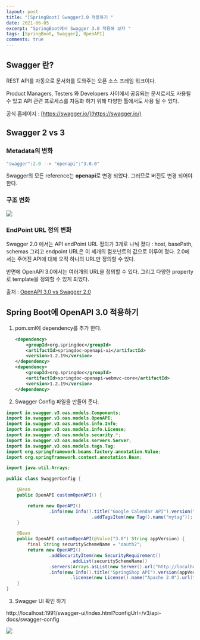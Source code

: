 ```yaml
---
layout: post
title: "[SpringBoot] Swagger3.0 적용하기 "
date: 2021-06-05
excerpt: "SpringBoot에서 Swagger 3.0 적용해 보자 "
tags: [SpringBoot, Swagger], OpenAPI]
comments: true
---
```

## Swagger 란?

REST API를 자동으로 문서화를 도와주는 오픈 소스 프레임 워크이다. 

Product Managers, Testers 와 Developers 사이에서 공유되는 문서로서도 사용될 수 있고 
API 관련 프로세스를 자동화 하기 위해 다양한 툴에서도 사용 될 수 있다. 

공식 홈페이지 : [https://swagger.io/](https://swagger.io/)

## Swagger 2 vs 3

### Metadata의 변화

```java
"swagger":2.0 --> "openapi":"3.0.0"
```

Swagger의 모든 reference는 **openapi**로 변경 되었다. 그러므로 버전도 변경 되어야 한다. 

### 구조 변화

<img src ="https://eunmik.github.io/bonita/assets/img/210605-swaggerdiff.png" />

### EndPoint URL 정의 변화

Swagger 2.0 에서는 API endPoint URL 정의가 3개로 나눠 졌다 : host, basePath, schemas 그리고 endpoint URL은 이 세개의 컴포넌트의 값으로 이루어 졌다. 
2.0에서는 주어진 API에 대해 오직 하나의 URL만 정의할 수 있다. 

반면에 OpenAPI 3.0에서는 여러개의 URL을 정의할 수 있다. 그리고 다양한 property로 template을 정의할 수 있게 되었다. 

출처 : [OpenAPI 3.0 vs Swagger 2.0](https://medium.com/@tgtshanika/open-api-3-0-vs-swagger-2-0-94a80f121022)
## Spring Boot에 OpenAPI 3.0 적용하기

1. pom.xml에 dependency를 추가 한다. 

    ```xml
    <dependency>
        <groupId>org.springdoc</groupId>
        <artifactId>springdoc-openapi-ui</artifactId>
        <version>1.2.19</version>
    </dependency>
    <dependency>
        <groupId>org.springdoc</groupId>
        <artifactId>springdoc-openapi-webmvc-core</artifactId>
        <version>1.2.19</version>
    </dependency>
    ```

2. Swagger Config 파일을 만들어 준다. 

```java
import io.swagger.v3.oas.models.Components;
import io.swagger.v3.oas.models.OpenAPI;
import io.swagger.v3.oas.models.info.Info;
import io.swagger.v3.oas.models.info.License;
import io.swagger.v3.oas.models.security.*;
import io.swagger.v3.oas.models.servers.Server;
import io.swagger.v3.oas.models.tags.Tag;
import org.springframework.beans.factory.annotation.Value;
import org.springframework.context.annotation.Bean;

import java.util.Arrays;

public class SwaggerConfig {

    @Bean
    public OpenAPI customOpenAPI() {

        return new OpenAPI()
                .info(new Info().title("Google Calendar API").version("100"))
								.addTagsItem(new Tag().name("mytag"));
    }

    @Bean
    public OpenAPI customOpenAPI(@Value("3.0") String appVersion) {
        final String securitySchemeName = "oauth2";
        return new OpenAPI()
                .addSecurityItem(new SecurityRequirement()
                        .addList(securitySchemeName))
                .servers(Arrays.asList(new Server().url("http://localhost:1991")))
                .info(new Info().title("SpringShop API").version(appVersion)
                        .license(new License().name("Apache 2.0").url("http://springdoc.org")));
    }
}
```

3. Swagger UI 확인 하기 

http://localhost:1991/swagger-ui/index.html?configUrl=/v3/api-docs/swagger-config

<img src ="https://eunmik.github.io/bonita/assets/img/210605-swaggerui.png" />


